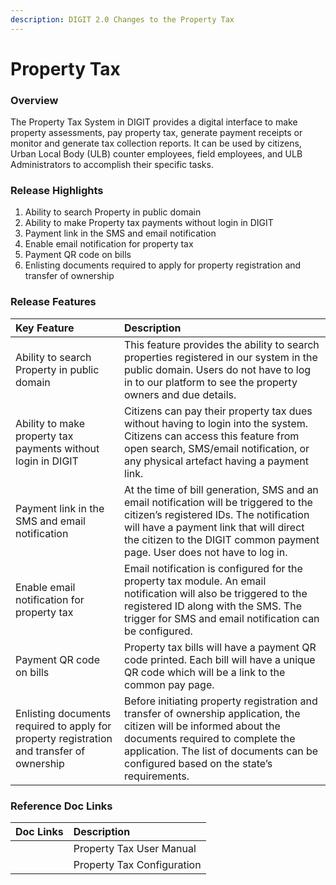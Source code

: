 ```yaml
---
description: DIGIT 2.0 Changes to the Property Tax
---
```


# Property Tax

### Overview <a id="Overview"></a>

 The Property Tax System in DIGIT provides a digital interface to make property assessments, pay property tax, generate payment receipts or monitor and generate tax collection reports. It can be used by citizens, Urban Local Body  \(ULB\) counter employees, field employees, and ULB Administrators to accomplish their specific tasks.

### Release Highlights <a id="Release-Highlights"></a>

1. Ability to search Property in public domain
2. Ability to make Property tax payments without login in DIGIT
3. Payment link in the SMS and email notification
4. Enable email notification for property tax
5. Payment QR code on bills
6. Enlisting documents required to apply for property registration and transfer of ownership

### Release Features <a id="Release-Features"></a>

| **Key Feature** | **Description** |
| :--- | :--- |
| Ability to search Property in public domain | This feature provides the ability to search properties registered in our system in the public domain. Users do not have to log in to our platform to see the property owners and due details. |
| Ability to make property tax payments without login in DIGIT | Citizens can pay their property tax dues without having to login into the system. Citizens can access this feature from open search, SMS/email notification, or any physical artefact having a payment link. |
| Payment link in the SMS and email notification | At the time of bill generation, SMS and an email notification will be triggered to the citizen’s registered IDs. The notification will have a payment link that will direct the citizen to the DIGIT common payment page. User does not have to log in. |
| Enable email notification for property tax | Email notification is configured for the property tax module. An email notification will also be triggered to the registered ID along with the SMS. The trigger for SMS and email notification can be configured. |
| Payment QR code on bills | Property tax bills will have a payment QR code printed. Each bill will have a unique QR code which will be a link to the common pay page. |
| Enlisting documents required to apply for property registration and transfer of ownership | Before initiating property registration and transfer of ownership application, the citizen will be informed about the documents required to complete the application. The list of documents can be configured based on the state’s requirements. |

### Reference Doc Links <a id="Reference-Doc-Links"></a>

| **Doc Links** | **Description** |
| :--- | :--- |
|  | Property Tax User Manual |
|  | Property Tax Configuration |



